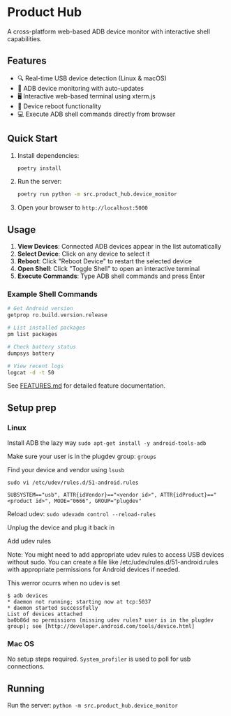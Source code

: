 # Product Hub

A cross-platform web-based ADB device monitor with interactive shell capabilities.

## Features

- 🔍 Real-time USB device detection (Linux & macOS)
- 📱 ADB device monitoring with auto-updates
- 🖥️ Interactive web-based terminal using xterm.js
- 🔄 Device reboot functionality
- 💻 Execute ADB shell commands directly from browser

## Quick Start

1. Install dependencies:
   ```bash
   poetry install
   ```

2. Run the server:
   ```bash
   poetry run python -m src.product_hub.device_monitor
   ```

3. Open your browser to `http://localhost:5000`

## Usage

1. **View Devices**: Connected ADB devices appear in the list automatically
2. **Select Device**: Click on any device to select it
3. **Reboot**: Click "Reboot Device" to restart the selected device
4. **Open Shell**: Click "Toggle Shell" to open an interactive terminal
5. **Execute Commands**: Type ADB shell commands and press Enter

### Example Shell Commands
```bash
# Get Android version
getprop ro.build.version.release

# List installed packages
pm list packages

# Check battery status
dumpsys battery

# View recent logs
logcat -d -t 50
```

See [FEATURES.md](FEATURES.md) for detailed feature documentation.

## Setup prep

### Linux

Install ADB the lazy way `sudo apt-get install -y android-tools-adb`

Make sure your user is in the plugdev group: `groups`

Find your device and vendor using `lsusb`

`sudo vi /etc/udev/rules.d/51-android.rules`

```plain
SUBSYSTEM=="usb", ATTR{idVendor}=="<vendor id>", ATTR{idProduct}=="<product id>", MODE="0666", GROUP="plugdev"
```

Reload udev: `sudo udevadm control --reload-rules`


Unplug the device and plug it back in


Add udev rules

Note: You might need to add appropriate udev rules to access USB devices without sudo. You can create a file like /etc/udev/rules.d/51-android.rules with appropriate permissions for Android devices if needed.



This werror ocurrs when no udev is set
```shell
$ adb devices
* daemon not running; starting now at tcp:5037
* daemon started successfully
List of devices attached
ba0b86d	no permissions (missing udev rules? user is in the plugdev group); see [http://developer.android.com/tools/device.html]
```

### Mac OS

No setup steps required. `System_profiler` is used to poll for usb connections.


## Running

Run the server: `python -m src.product_hub.device_monitor`
